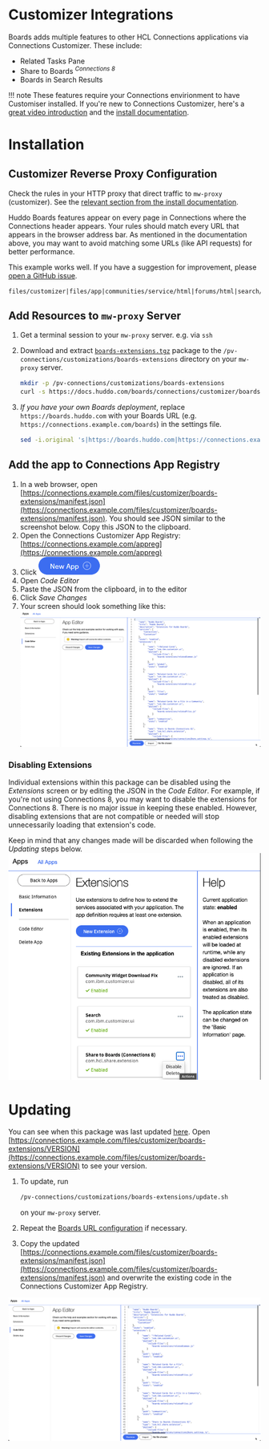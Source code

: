 Customizer Integrations
=======================

Boards adds multiple features to other HCL Connections applications via Connections Customizer. These include: 

- Related Tasks Pane <!-- INCLUDE LINKS TO USER DOCS -->
- Share to Boards <sup>_Connections 8_</sup>
- Boards in Search Results

!!! note 
    These features require your Connections envirionment to have Customiser installed. If you're new to Connections Customizer, here's a [great video introduction](https://www.youtube.com/watch?v=CvlpjIE-3TQ) and the [install documentation](https://help.hcltechsw.com/connections/v65/admin/install/cp_config_customizer_intro.html).

# Installation
## Customizer Reverse Proxy Configuration
Check the rules in your HTTP proxy that direct traffic to `mw-proxy` (customizer). See the [relevant section from the install documentation](https://help.hcltechsw.com/connections/v65/admin/install/cp_config_customizer_setup_nginx.html#:~:text=required%20Customizer%20URLs).

  Huddo Boards features appear on every page in Connections where the Connections header appears. Your rules should match every URL that appears in the browser address bar. As mentioned in the documentation above, you may want to avoid matching some URLs (like API requests) for better performance.

  This example works well. If you have a suggestion for improvement, please [open a GitHub issue](https://github.com/isw-kudos/huddo-docs/issues/new?labels=hcl+connections,documentation).
  ```
  files/customizer|files/app|communities/service/html|forums/html|search/web|homepage/web|social/home|mycontacts|wikis/home|blogs|news|activities/service/html|profiles/html|viewer
  ```

## Add Resources to `mw-proxy` Server
1. Get a terminal session to your `mw-proxy` server. e.g. via `ssh`
1. Download and extract [`boards-extensions.tgz`](boards-extensions.tgz) package to the `/pv-connections/customizations/boards-extensions` directory on your `mw-proxy` server.
    ```bash
    mkdir -p /pv-connections/customizations/boards-extensions
    curl -s https://docs.huddo.com/boards/connections/customizer/boards-extensions.tgz | tar zxvf - -C /pv-connections/customizations/boards-extensions
    ```

2. <span id="boardsURLConfig">_If you have your own Boards deployment_</span>, replace `https://boards.huddo.com` with your Boards URL (e.g. `https://connections.example.com/boards`) in the settings file. 
   ```bash
   sed -i.original 's|https://boards.huddo.com|https://connections.example.com/boards|g' settings.js
   ```

## <span id="appRegistry">Add the app to Connections App Registry</span>

1. In a web browser, open [https://connections.example.com/files/customizer/boards-extensions/manifest.json](https://connections.example.com/files/customizer/boards-extensions/manifest.json). You should see JSON similar to the screenshot below. Copy this JSON to the clipboard.
1. Open the Connections Customizer App Registry: [https://connections.example.com/appreg](https://connections.example.com/appreg)
1. Click !["New App" button](./appreg-newapp.png)
1. Open _Code Editor_
1. Paste the JSON from the clipboard, in to the editor
1. Click _Save Changes_
1. Your screen should look something like this:
  ![Appreg Code Editor](./code-editor.png)

### Disabling Extensions
Individual extensions within this package can be disabled using the _Extensions_ screen or by editing the JSON in the _Code Editor_. For example, if you're not using Connections 8, you may want to disable the extensions for Connections 8. There is no major issue in keeping these enabled. However, disabling extensions that are not compatible or needed will stop unnecessarily loading that extension's code.

Keep in mind that any changes made will be discarded when following the _Updating_ steps below.
![Appreg Extensions Screen](./appreg-extensions.png)

# Updating
You can see when this package was last updated [here](https://github.com/isw-kudos/huddo-docs/commits/main/docs/boards/connections/boards-extensions.tgz). Open [https://connections.example.com/files/customizer/boards-extensions/VERSION](https://connections.example.com/files/customizer/boards-extensions/VERSION) to see your version.

1. To update, run 
    ```bash
    /pv-connections/customizations/boards-extensions/update.sh
    ``` 
    on your `mw-proxy` server. 

1. Repeat the [Boards URL configuration](#boardsURLConfig) if necessary. 

1. Copy the updated [https://connections.example.com/files/customizer/boards-extensions/manifest.json](https://connections.example.com/files/customizer/boards-extensions/manifest.json) and overwrite the existing code in the Connections Customizer App Registry.

![App Editor](./code-editor.png)

<!-- ## Testing

TODO: Write user documentation for each of the integrations and refer to them for testing.


1. Use the Search Sidebar to search for content in Boards from different paths in Connections (e.g. homepage, profiles, activities, forums)

![Search Sidebar](/assets/connections/search_panel.png)

1. Use advanced search (`/search/web/jsp/advancedSearch.jsp`) to see Boards results integrated in the full search results page.

![Advanced Search Standalone Section](/assets/connections/search_main2.png)

    > Note: you need to have content in Boards to see any results. -->